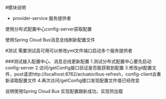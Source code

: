 #模块说明
* provider-service 服务提供者

使用分布式配置中心config-server获取配置

使用Spring Cloud Bus消息总线刷新配置文件

#测试
需要测试高可用可以修改yml文件端口启动多个服务提供者

###测试接入配置中心、消息总线更新配置
1.测试分布式配置中心要先启动config-server
2.访问/getConfig接口验证是否能获取到配置
3.修改git配置文件，post请求http://localhost:8762/actuator/bus-refresh，config-client会重新读取配置文件
4.再次访问/getConfig接口发现配置文件值已经改变

说明使用Spring Cloud Bus 实现配置跟新成功，实现热加载

